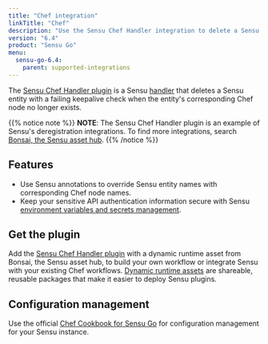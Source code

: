 ```yaml
---
title: "Chef integration"
linkTitle: "Chef"
description: "Use the Sensu Chef Handler integration to delete a Sensu entity with a failing keepalive check when the entity's corresponding Chef node no longer exists."
version: "6.4"
product: "Sensu Go"
menu: 
  sensu-go-6.4:
    parent: supported-integrations
---
```


The [Sensu Chef Handler plugin][4] is a Sensu [handler][1] that deletes a Sensu entity with a failing keepalive check when the entity's corresponding Chef node no longer exists.

{{% notice note %}}
**NOTE**: The Sensu Chef Handler plugin is an example of Sensu's deregistration integrations.
To find more integrations, search [Bonsai, the Sensu asset hub](https://bonsai.sensu.io/).
{{% /notice %}}

## Features

- Use Sensu annotations to override Sensu entity names with corresponding Chef node names.
- Keep your sensitive API authentication information secure with Sensu [environment variables and secrets management][6].

## Get the plugin

Add the [Sensu Chef Handler plugin][4] with a dynamic runtime asset from Bonsai, the Sensu asset hub, to build your own workflow or integrate Sensu with your existing Chef workflows.
[Dynamic runtime assets][5] are shareable, reusable packages that make it easier to deploy Sensu plugins.

## Configuration management

Use the official [Chef Cookbook for Sensu Go][3] for configuration management for your Sensu instance.


[1]: ../../../observability-pipeline/observe-process/handlers/
[2]: ../../../observability-pipeline/observe-process/handler-templates/
[3]: https://supermarket.chef.io/cookbooks/sensu-go
[4]: https://bonsai.sensu.io/assets/sensu/sensu-chef-handler
[5]: ../../assets
[6]: ../../../operations/manage-secrets/
